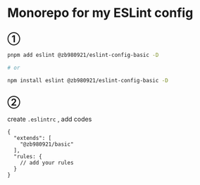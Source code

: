 # Monorepo for my ESLint config

## ①

```bash
pnpm add eslint @zb980921/eslint-config-basic -D

# or

npm install eslint @zb980921/eslint-config-basic -D
```

## ②

create `.eslintrc` , add codes

```
{
  "extends": [
    "@zb980921/basic"
  ],
  "rules: {
    // add your rules
  }
}
```
